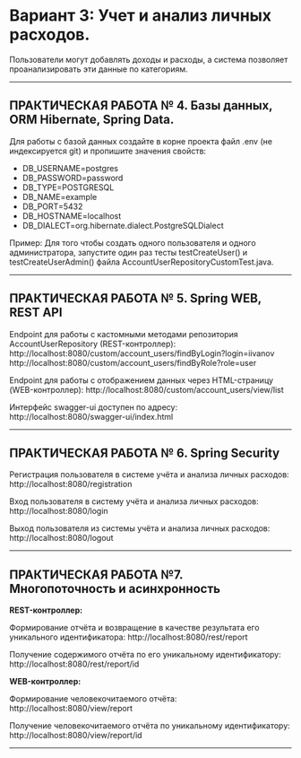# Вариант 3: Учет и анализ личных расходов.
Пользователи могут добавлять доходы и
расходы, а система позволяет проанализировать эти данные по категориям.

-------------------------------------------------------

## ПРАКТИЧЕСКАЯ РАБОТА № 4. Базы данных, ORM Hibernate, Spring Data.

Для работы с базой данных создайте в корне проекта файл .env (не индексируется git) и пропишите значения свойств:
* DB_USERNAME=postgres
* DB_PASSWORD=password
* DB_TYPE=POSTGRESQL
* DB_NAME=example
* DB_PORT=5432
* DB_HOSTNAME=localhost
* DB_DIALECT=org.hibernate.dialect.PostgreSQLDialect

Пример:
Для того чтобы создать одного пользователя и одного администратора, запустите один раз тесты
testCreateUser() и testCreateUserAdmin() файла AccountUserRepositoryCustomTest.java.

-------------------------------------------------------

## ПРАКТИЧЕСКАЯ РАБОТА № 5. Spring WEB, REST API

Endpoint для работы с кастомными методами репозитория AccountUserRepository (REST-контроллер):
http://localhost:8080/custom/account_users/findByLogin?login=iivanov
http://localhost:8080/custom/account_users/findByRole?role=user

Endpoint для работы с отображением данных через HTML-страницу (WEB-контроллер):
http://localhost:8080/custom/account_users/view/list

Интерфейс swagger-ui доступен по адресу:
http://localhost:8080/swagger-ui/index.html

-------------------------------------------------------

## ПРАКТИЧЕСКАЯ РАБОТА № 6. Spring Security

Регистрация пользователя в системе учёта и анализа личных расходов:
http://localhost:8080/registration

Вход пользователя в систему учёта и анализа личных расходов:
http://localhost:8080/login

Выход пользователя из системы учёта и анализа личных расходов:
http://localhost:8080/logout

-------------------------------------------------------

## ПРАКТИЧЕСКАЯ РАБОТА №7. Многопоточность и асинхронность

**REST-контроллер:**

Формирование отчёта и возвращение в качестве результата его уникального идентификатора:
http://localhost:8080/rest/report

Получение содержимого отчёта по его уникальному идентификатору:
http://localhost:8080/rest/report/id

**WEB-контроллер:**

Формирование человекочитаемого отчёта:
http://localhost:8080/view/report

Получение человекочитаемого отчёта по уникальному идентификатору:
http://localhost:8080/view/report/id

-------------------------------------------------------